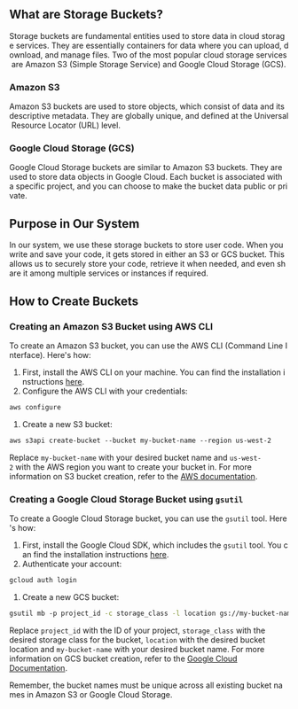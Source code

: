## What are Storage Buckets?

Storage buckets are fundamental entities used to store data in cloud storage services. They are essentially containers for data where you can upload, download, and manage files. Two of the most popular cloud storage services are Amazon S3 (Simple Storage Service) and Google Cloud Storage (GCS).

### Amazon S3

Amazon S3 buckets are used to store objects, which consist of data and its descriptive metadata. They are globally unique, and defined at the Universal Resource Locator (URL) level.

### Google Cloud Storage (GCS)

Google Cloud Storage buckets are similar to Amazon S3 buckets. They are used to store data objects in Google Cloud. Each bucket is associated with a specific project, and you can choose to make the bucket data public or private.

## Purpose in Our System

In our system, we use these storage buckets to store user code. When you write and save your code, it gets stored in either an S3 or GCS bucket. This allows us to securely store your code, retrieve it when needed, and even share it among multiple services or instances if required.

## How to Create Buckets

### Creating an Amazon S3 Bucket using AWS CLI

To create an Amazon S3 bucket, you can use the AWS CLI (Command Line Interface). Here's how:

1. First, install the AWS CLI on your machine. You can find the installation instructions [here](https://aws.amazon.com/cli/).
2. Configure the AWS CLI with your credentials:

```bash
aws configure
```

1. Create a new S3 bucket:

```bash
aws s3api create-bucket --bucket my-bucket-name --region us-west-2
```

Replace `my-bucket-name` with your desired bucket name and `us-west-2` with the AWS region you want to create your bucket in. For more information on S3 bucket creation, refer to the [AWS documentation](https://docs.aws.amazon.com/AmazonS3/latest/userguide/create-bucket-overview.html).

### Creating a Google Cloud Storage Bucket using `gsutil`

To create a Google Cloud Storage bucket, you can use the `gsutil` tool. Here's how:

1. First, install the Google Cloud SDK, which includes the `gsutil` tool. You can find the installation instructions [here](https://cloud.google.com/sdk/docs/install).
2. Authenticate your account:

```bash
gcloud auth login
```

1. Create a new GCS bucket:

```bash
gsutil mb -p project_id -c storage_class -l location gs://my-bucket-name
```

Replace `project_id` with the ID of your project, `storage_class` with the desired storage class for the bucket, `location` with the desired bucket location and `my-bucket-name` with your desired bucket name. For more information on GCS bucket creation, refer to the [Google Cloud Documentation](https://cloud.google.com/storage/docs/creating-buckets).

Remember, the bucket names must be unique across all existing bucket names in Amazon S3 or Google Cloud Storage.
